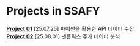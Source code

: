 # Projects in SSAFY

**[Project 01](./01-pjt)**
[25.07.25] 파이썬을 활용한 API 데이터 수집  
**[Project 02](./02-pjt)**
[25.08.01] 넷플릭스 주가 데이터 분석
